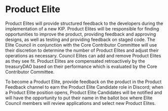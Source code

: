 # Product Elite

Product Elites will provide structured feedback to the developers during the implementation of a new KIP. Product Elites will be responsible for finding opportunities to improve the product, providing feedback and approving designs, as well as testing and providing feedback on staged code. The Elite Council in conjunction with the Core Contributor Committee will use their discretion to determine the number of Product Elites and adjust their operations as necessary. Council Elites can add and remove Product Elites as they see fit. Product Elites are compensated retroactively by the treasuryDAO based on their performance which is evaluated by the Core Contributor Committee.&#x20;

To become a Product Elite, provide feedback on the product in the Product Feedback channel to earn the Product Elite Candidate role in Discord; when a Product Elite position opens, Product Elite Candidates will be notified and will have the opportunity to put their name in the ballot box where Elite Council members will review applications and select new Product Elites.
